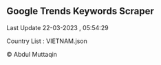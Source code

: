 

## Google Trends Keywords Scraper 
 
Last Update 22-03-2023 , 05:54:29

Country List :
VIETNAM.json



© Abdul Muttaqin 

